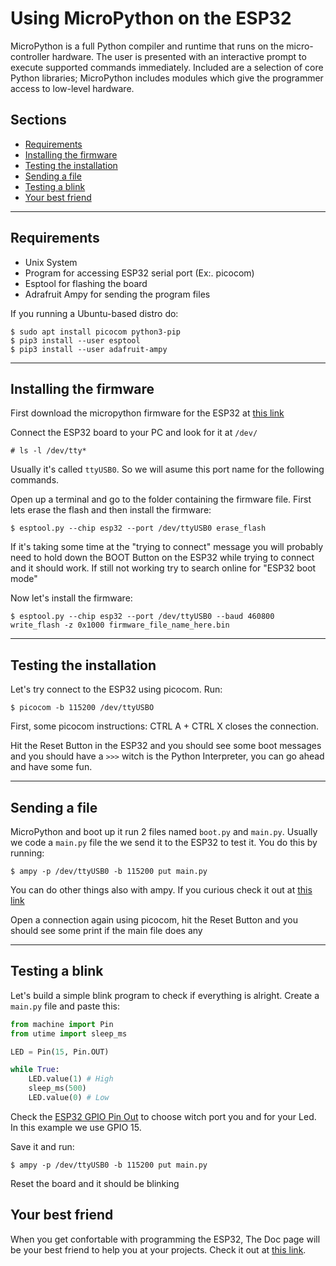 # Using MicroPython on the ESP32

MicroPython is a full Python compiler and runtime that runs on the micro-controller hardware. The user is presented with an interactive prompt to execute supported commands immediately. Included are a selection of core Python libraries; MicroPython includes modules which give the programmer access to low-level hardware.

## Sections
- [Requirements](#requirements)
- [Installing the firmware](#installing-the-firmware)
- [Testing the installation](#testing-the-installation)
- [Sending a file](#sending-a-file)
- [Testing a blink](#testing-a-blink)
- [Your best friend](#your-best-friend)

---

## Requirements

- Unix System
- Program for accessing ESP32 serial port (Ex:. picocom)
- Esptool for flashing the board
- Adrafruit Ampy for sending the program files

If you running a Ubuntu-based distro do:

    $ sudo apt install picocom python3-pip
    $ pip3 install --user esptool
    $ pip3 install --user adafruit-ampy

---

## Installing the firmware

First download the micropython firmware for the ESP32 at [this link](https://micropython.org/download/esp32/)

Connect the ESP32 board to your PC and look for it at `/dev/`

    # ls -l /dev/tty*

Usually it's called `ttyUSB0`. So we will asume this port name for the following commands.

Open up a terminal and go to the folder containing the firmware file. First lets erase the flash and then install the firmware:

    $ esptool.py --chip esp32 --port /dev/ttyUSB0 erase_flash

If it's taking some time at the "trying to connect" message you will probably need to hold down the BOOT Button on the ESP32 while trying to connect and it should work. If still not working try to search online for "ESP32 boot mode"

Now let's install the firmware:

    $ esptool.py --chip esp32 --port /dev/ttyUSB0 --baud 460800 write_flash -z 0x1000 firmware_file_name_here.bin

---

## Testing the installation

Let's try connect to the ESP32 using picocom. Run:

    $ picocom -b 115200 /dev/ttyUSBO

First, some picocom instructions: CTRL A + CTRL X closes the connection.

Hit the Reset Button in the ESP32 and you should see some boot messages and you should have a `>>>` witch is the Python Interpreter, you can go ahead and have some fun.

---

## Sending a file

MicroPython and boot up it run 2 files named `boot.py` and `main.py`. Usually we code a `main.py` file the we send it to the ESP32 to test it. You do this by running:

    $ ampy -p /dev/ttyUSB0 -b 115200 put main.py

You can do other things also with ampy. If you curious check it out at [this link](https://github.com/scientifichackers/ampy)

Open a connection again using picocom, hit the Reset Button and you should see some print if the main file does any

---

## Testing a blink

Let's build a simple blink program to check if everything is alright. Create a `main.py` file and paste this:

```python
from machine import Pin
from utime import sleep_ms

LED = Pin(15, Pin.OUT)

while True:
    LED.value(1) # High
    sleep_ms(500)
    LED.value(0) # Low
```

Check the [ESP32 GPIO Pin Out](https://circuits4you.com/wp-content/uploads/2018/12/ESP32-Pinout.jpg) to choose witch port you and for your Led. In this example we use GPIO 15.

Save it and run:

    $ ampy -p /dev/ttyUSB0 -b 115200 put main.py

Reset the board and it should be blinking

## Your best friend

When you get confortable with programming the ESP32, The Doc page will be your best friend to help you at your projects. Check it out at [this link](http://docs.micropython.org/en/latest/).